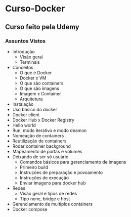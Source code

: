 # Curso-Docker
## Curso feito pela Udemy 
### Assuntos Vistos
* Introdução
   * Visão geral
   * Terminais
* Conceitos
  * O que é Docker
  * Docker x VM
  * O que são containers
  * O que são imagens
  * Imagem x Container
  * Arquitetura
* Instalação
* Uso básico do docker
 * Docker client
 * Docker Hub x Docker Registry
 * Hello world
 * Run, modo iterativo e modo deamon
 * Nomeação de containers
 * Reutilização de containers
 * Rodar container background
 * Mapeamento de portas e volumes
* Deixando de ser só usuário
   * Comandos básicos para gerenciamento de imagens
   * Primeiro build
   * Instruções de preparação e povoamento
   * Instruções de execução
   * Enviar imagens para docker hub
* Redes
  * Visão geral e tipos de redes
  * Tipo none, bridge e host
* Gerenciamento de multiplos containers
* Docker compose 
